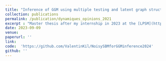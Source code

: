 ```yaml
---
title: "Inference of GGM using multiple testing and latent graph structure"
collection: publications
permalink: /publication/dynamiques_opinions_2021
excerpt : "Master thesis after my internship in 2023 at the [LPSM](https://www.lpsm.paris) under the supervision of [C.Matias](http://cmatias.perso.math.cnrs.fr) and [F.Villers](https://perso.lpsm.paris/~villers/)."
date: 2023-09-09
venue:
paperurl: ''
link:  
code:  'https://github.com/ValentinKil/NoisySBMforGGMinference2024'
github: ''
---
```


